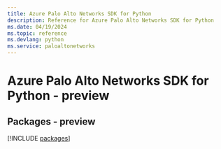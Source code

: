 ```yaml
---
title: Azure Palo Alto Networks SDK for Python
description: Reference for Azure Palo Alto Networks SDK for Python
ms.date: 04/19/2024
ms.topic: reference
ms.devlang: python
ms.service: paloaltonetworks
---
```

# Azure Palo Alto Networks SDK for Python - preview
## Packages - preview
[!INCLUDE [packages](palo-alto-networks-index.md)]